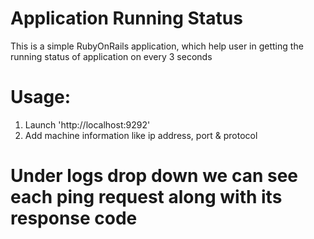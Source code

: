 # Application Running Status

This is a simple RubyOnRails application, which help user in getting the running status of application on every 3 seconds


# Usage:
1. Launch 'http://localhost:9292'
2. Add machine information like ip address, port & protocol


# Under logs drop down we can see each ping request along with its response code

